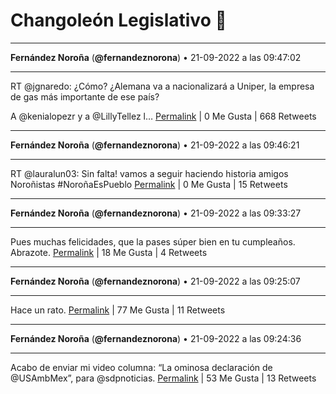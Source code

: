 # Changoleón Legislativo 🙈
*****
**Fernández Noroña** (**@fernandeznorona**) • 21-09-2022 a las 09:47:02
*****
RT @jgnaredo: ¿Cómo? ¿Alemana va a nacionalizará a Uniper, la empresa de gas más importante de ese país?


A @kenialopezr y a @LillyTellez l…
[Permalink](https://twitter.com/fernandeznorona/status/1572643580166176769) | 0 Me Gusta | 668 Retweets
*****
**Fernández Noroña** (**@fernandeznorona**) • 21-09-2022 a las 09:46:21
*****
RT @lauralun03: Sin falta! vamos a seguir haciendo historia amigos Noroñistas 
\#NoroñaEsPueblo
[Permalink](https://twitter.com/fernandeznorona/status/1572643409621303299) | 0 Me Gusta | 15 Retweets
*****
**Fernández Noroña** (**@fernandeznorona**) • 21-09-2022 a las 09:33:27
*****
Pues muchas felicidades, que la pases súper bien en tu cumpleaños. Abrazote.
[Permalink](https://twitter.com/fernandeznorona/status/1572640161300881408) | 18 Me Gusta | 4 Retweets
*****
**Fernández Noroña** (**@fernandeznorona**) • 21-09-2022 a las 09:25:07
*****
Hace un rato.
[Permalink](https://twitter.com/fernandeznorona/status/1572638065369268227) | 77 Me Gusta | 11 Retweets
*****
**Fernández Noroña** (**@fernandeznorona**) • 21-09-2022 a las 09:24:36
*****
Acabo de enviar mi video columna: “La ominosa declaración de @USAmbMex”, para @sdpnoticias.
[Permalink](https://twitter.com/fernandeznorona/status/1572637936784670722) | 53 Me Gusta | 13 Retweets